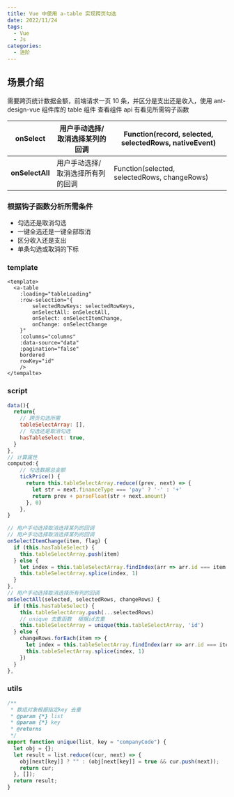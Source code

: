 ```yaml
---
title: Vue 中使用 a-table 实现跨页勾选
date: 2022/11/24
tags:
  - Vue
  - Js
categories:
  - 进阶
---
```


## 场景介绍

需要跨页统计数据金额，前端请求一页 10 条，并区分是支出还是收入，使用 ant-design-vue 组件库的 table 组件
查看组件 api 有看见所需钩子函数

| **onSelect**    | 用户手动选择/取消选择某列的回调   | Function(record, selected, selectedRows, nativeEvent) |
| --------------- | --------------------------------- | ----------------------------------------------------- |
| **onSelectAll** | 用户手动选择/取消选择所有列的回调 | Function(selected, selectedRows, changeRows)          |

### 根据钩子函数分析所需条件

- 勾选还是取消勾选
- 一键全选还是一键全部取消
- 区分收入还是支出
- 单条勾选或取消的下标

### template

```vue
<template>
  <a-table
    :loading="tableLoading"
    :row-selection="{
        selectedRowKeys: selectedRowKeys,
        onSelectAll: onSelectAll,
        onSelect: onSelectItemChange,
        onChange: onSelectChange
    }"
    :columns="columns"
    :data-source="data"
    :pagination="false"
    bordered
    rowKey="id"
    />
</tempalte>
```

### script

```js
data(){
  return{
    // 跨页勾选所需
    tableSelectArray: [],
    // 勾选还是取消勾选
    hasTableSelect: true,
  }
},
// 计算属性
computed:{
	// 勾选数据总金额
    tickPrice() {
      return this.tableSelectArray.reduce((prev, next) => {
        let str = next.financeType === 'pay' ? '-' : '+'
        return prev + parseFloat(str + next.amount)
      }, 0)
    },
}
```

```js
// 用户手动选择取消选择某列的回调
// 用户手动选择取消选择某列的回调
onSelectItemChange(item, flag) {
  if (this.hasTableSelect) {
    this.tableSelectArray.push(item)
  } else {
    let index = this.tableSelectArray.findIndex(arr => arr.id === item.id)
    this.tableSelectArray.splice(index, 1)
  }
},
// 用户手动选择取消选择所有列的回调
onSelectAll(selected, selectedRows, changeRows) {
  if (this.hasTableSelect) {
    this.tableSelectArray.push(...selectedRows)
    // unique 去重函数  根据id去重
    this.tableSelectArray = unique(this.tableSelectArray, 'id')
  } else {
    changeRows.forEach(item => {
      let index = this.tableSelectArray.findIndex(arr => arr.id === item.id)
      this.tableSelectArray.splice(index, 1)
    })
  }
},
```

### utils

```javascript
/**
 * 数组对象根据指定key 去重
 * @param {*} list
 * @param {*} key
 * @returns
 */
export function unique(list, key = "companyCode") {
  let obj = {};
  let result = list.reduce((cur, next) => {
    obj[next[key]] ? "" : (obj[next[key]] = true && cur.push(next));
    return cur;
  }, []);
  return result;
}
```


